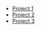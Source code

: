 
<ul>
  <li><a href="https://kgshankar527.github.io/Web-Projects/project1/">Project 1</a></li>
  <li><a href="https://kgshankar527.github.io/Web-Projects/ShopEasy/">Project 2</a></li>
  <li><a href="https://kgshankar527.github.io/Web-Projects/Social-media/">Project 3</a></li>
</ul>


